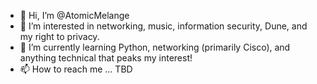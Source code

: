 - 👋 Hi, I’m @AtomicMelange
- 👀 I’m interested in networking, music, information security, Dune, and my right to privacy. 
- 🌱 I’m currently learning Python, networking (primarily Cisco), and anything technical that peaks my interest! 
- 📫 How to reach me ... TBD

<!---
AtomicMelange/AtomicMelange is a ✨ special ✨ repository because its `README.md` (this file) appears on your GitHub profile.
You can click the Preview link to take a look at your changes.
--->

